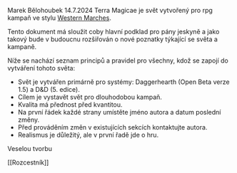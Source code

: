Marek Bělohoubek 14.7.2024
Terra Magicae je svět vytvořený pro rpg kampaň ve stylu [Western Marches](https://cannibalhalflinggaming.com/2021/10/27/meet-the-campaign-intro-to-west-marches/). 

Tento dokument má sloužit coby hlavní podklad pro pány jeskyně a jako takový bude v budoucnu rozšiřován o nové poznatky týkající se světa a kampaně.

Níže se nachází seznam principů a pravidel pro všechny, kdož se zapojí do vytváření tohoto světa:

- Svět je vytvářen primárně pro systémy: Daggerhearth (Open Beta verze 1.5) a D&D (5. edice).
- Cílem je vystavět svět pro dlouhodobou kampaň.
- Kvalita má přednost před kvantitou.
- Na první řádek každé strany umístěte jméno autora a datum poslední změny.
- Před prováděním změn v existujících sekcích kontaktujte autora. 
- Realismus je důležitý, ale v první řadě jde o hru.

Veselou tvorbu

[[Rozcestník]]